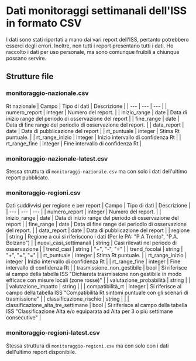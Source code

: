 # Dati monitoraggi settimanali dell'ISS in formato CSV
I dati sono stati riportati a mano dai vari report dell'ISS, pertanto potrebbero esserci degli errori. Inoltre, non tutti i report presentano tutti i dati. 
Ho raccolto i dati per uso personale, ma sono comunque fruibili a chiunque possano servire.
## Strutture file
### monitoraggio-nazionale.csv
Rt nazionale
| Campo | Tipo di dati | Descrizione |
| --- | --- | --- |
| numero_report | integer | Numero del report. |
| inizio_range | date | Data di inizio range del periodo di osservazione del report |
| fine_range | date | Data di fine range del periodio di osservazione del report. |
| data_report | date | Data di pubblicazione del report |
| rt_puntuale | integer | Stima Rt puntuale. |
| rt_range_inizio | integer | Inizio intervallo di confidenza Rt |
| rt_range_fine | integer | Fine intervallo di confidenza Rt |
### monitoraggio-nazionale-latest.csv
Stessa struttura di ``monitoraggi-nazionale.csv`` ma con solo i dati dell'ultimo report pubblicato.
### monitoraggio-regioni.csv
Dati suddivvisi per regione e per report
| Campo | Tipo di dati | Descrizione |
| --- | --- | --- |
| numero_report | integer | Numero del report. |
| inizio_range | date | Data di inizio range del periodo di osservazione del report |
| fine_range | date | Data di fine range del periodio di osservazione del report. |
| data_report | date | Data di pubblicazione del report |
| regione | string | Regione a cui si riferiscono i dati (Per le PA: "P.A Trento", "P.A. Bolzano") |
| nuovi_casi_settimanali | string | Casi rilevati nel periodo di osservazione |
| trend_casi | string | "+", "-", "=" |
| trend_focolai | string | "+", "=", "=" |
| rt_puntuale | integer | Stima Rt puntuale. |
| rt_range_inizio | integer | Inizio intervallo di confidenza Rt |
| rt_range_fine | integer | Fine intervallo di confidenza Rt |
| trasmissione_non_gestibile | bool | Si riferisce al campo della tabella ISS "Dichiarata trasmissione non gestibile in modo efficace con misure locali (zone rosse)" |
| valutazione_probabilità | string | |
| valutazione_impatto | string | |
| compatibilità_rt | integer | Si riferisce al campo della tabella ISS "Compatibilità Rt sintomi puntuale con gli scenari di trasmissione" |
| classificazione_rischio | string | |
| classificazione_alta_tre_settimane | bool | Si riferisce al campo della tabella ISS "Classificazione Alta e/o equiparata ad Alta per 3 o più settimane consecutive" |
### monitoraggio-regioni-latest.csv
Stessa struttura di ``monitoraggio-regioni.csv`` ma con solo con i dati dell'ultimo report disponibile.